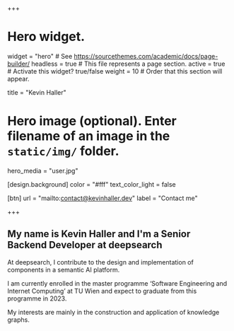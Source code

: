 +++
# Hero widget.
widget = "hero"  # See https://sourcethemes.com/academic/docs/page-builder/
headless = true  # This file represents a page section.
active = true  # Activate this widget? true/false
weight = 10  # Order that this section will appear.

title = "Kevin Haller"

# Hero image (optional). Enter filename of an image in the `static/img/` folder.
hero_media = "user.jpg"

[design.background]
  color = "#fff"
  text_color_light = false

[btn]
  url = "mailto:contact@kevinhaller.dev"
  label = "Contact me"

+++
## My name is **Kevin Haller** and I'm a **Senior Backend Developer** at deepsearch

At deepsearch, I contribute to the design and implementation of components in a semantic AI platform.

I am currently enrolled in the master programme ‘Software Engineering and
Internet Computing’ at TU Wien and expect to graduate from this programme in 2023.

My interests are mainly in the construction and application of knowledge graphs.

